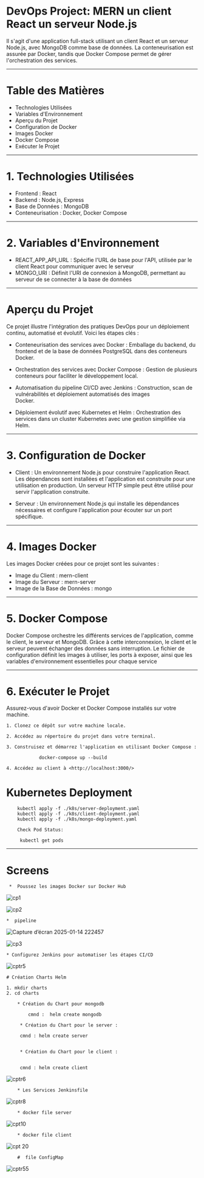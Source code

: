 # DevOps Project: MERN un client React un serveur Node.js
Il s'agit d'une application full-stack utilisant un client React et un serveur Node.js, avec MongoDB comme base de données. La conteneurisation est assurée par Docker, tandis que Docker Compose permet de gérer l'orchestration des services.

---

# Table des Matières
- Technologies Utilisées
- Variables d'Environnement
- Aperçu du Projet
- Configuration de Docker
- Images Docker
- Docker Compose
- Exécuter le Projet

---

# 1. Technologies Utilisées

 * Frontend : React
 * Backend : Node.js, Express
 * Base de Données : MongoDB
 * Conteneurisation : Docker, Docker Compose
 
 ---


# 2. Variables d'Environnement
 * REACT_APP_API_URL : Spécifie l'URL de base pour l'API, utilisée par le client React pour communiquer avec le serveur 
 * MONGO_URI : Définit l'URI de connexion à MongoDB, permettant au serveur de se connecter à la base de données

---

 # Aperçu du Projet


 Ce projet illustre l'intégration des pratiques DevOps pour un déploiement continu, automatisé et évolutif. Voici les étapes clés :

 * Conteneurisation des services avec Docker : Emballage du backend, du frontend et de la base de données PostgreSQL dans des conteneurs Docker.

 * Orchestration des services avec Docker Compose : Gestion de plusieurs conteneurs pour faciliter le développement local.

 * Automatisation du pipeline CI/CD avec Jenkins : Construction, scan de vulnérabilités et déploiement automatisés des images   
 Docker.

 * Déploiement évolutif avec Kubernetes et Helm : Orchestration des services dans un cluster Kubernetes avec une gestion simplifiée via Helm.
 
---
 
 # 3. Configuration de Docker

 * Client : Un environnement Node.js pour construire l'application React. Les dépendances sont installées et l'application est construite pour une utilisation en production. Un serveur HTTP simple peut être utilisé pour servir l'application construite.

 * Serveur : Un environnement Node.js qui installe les dépendances nécessaires et configure l'application pour écouter sur un port spécifique.

---

 # 4. Images Docker

 Les images Docker créées pour ce projet sont les suivantes :

 * Image du Client : mern-client
 * Image du Serveur : mern-server
 * Image de la Base de Données : mongo

---

 # 5. Docker Compose

  Docker Compose orchestre les différents services de l'application, comme le client, le serveur et MongoDB. Grâce à cette interconnexion, le client et le serveur peuvent échanger des données sans interruption. Le fichier de configuration définit les images à utiliser, les ports à exposer, ainsi que les variables d'environnement essentielles pour chaque service


---

  # 6. Exécuter le Projet


  Assurez-vous d'avoir Docker et Docker Compose installés sur votre machine.

    1. Clonez ce dépôt sur votre machine locale.

    2. Accédez au répertoire du projet dans votre terminal.

    3. Construisez et démarrez l'application en utilisant Docker Compose :

                docker-compose up --build

    4. Accédez au client à <http://localhost:3000/>

# Kubernetes Deployment

        kubectl apply -f ./k8s/server-deployment.yaml
        kubectl apply -f ./k8s/client-deployment.yaml
        kubectl apply -f ./k8s/mongo-deployment.yaml

        Check Pod Status:

         kubectl get pods
   


---
# Screens 

     *  Poussez les images Docker sur Docker Hub
     
  ![cp1](https://github.com/user-attachments/assets/6fa84699-8afe-4465-ad07-354c748644d2)

  ![cp2](https://github.com/user-attachments/assets/aabe50b4-327d-4d58-ba89-8a0dfefb995c)


    *  pipeline
  ![Capture d’écran 2025-01-14 222457](https://github.com/user-attachments/assets/c67aca07-80b9-4e45-ba62-e9a301026cd2)
  
 
  ![cp3](https://github.com/user-attachments/assets/7e000e70-0686-4f8c-b5db-0c404769b6a7)
  
    
      


    * Configurez Jenkins pour automatiser les étapes CI/CD 

    
   ![cptr5](https://github.com/user-attachments/assets/08538c5e-9299-4aee-9750-8ae1fab80285)


    # Création Charts Helm

    1. mkdir charts
    2. cd charts 

        * Création du Chart pour mongodb

            cmnd :  helm create mongodb
        
         * Création du Chart pour le server :

         cmnd : helm create server


         * Création du Chart pour le client :

      
         cmnd : helm create client
         

         
   ![cptr6](https://github.com/user-attachments/assets/0b44ff65-3f90-4205-9abb-6d1d3bfd2455)

        * Les Services Jenkinsfile 

 ![cptr8](https://github.com/user-attachments/assets/ad86914b-902e-4c49-a635-07715ce922bc)


        * docker file server 

   ![cpt10](https://github.com/user-attachments/assets/760f7e4a-e8d5-4bd4-8ecd-64b686489488)



        * docker file client
        

   ![cpt 20](https://github.com/user-attachments/assets/d3294cd9-d18d-45ba-ab50-8d4e678ed0ce)


        #  file ConfigMap

        
        
   ![cptr55](https://github.com/user-attachments/assets/1619beb8-d518-4a87-9e20-61108d567c8d)




       


     












 

 




 

 













